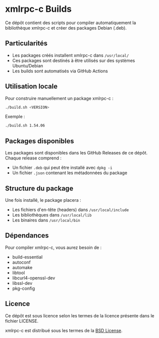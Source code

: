 # xmlrpc-c Builds

Ce dépôt contient des scripts pour compiler automatiquement la bibliothèque xmlrpc-c et créer des packages Debian (.deb).

## Particularités

- Les packages créés installent xmlrpc-c dans `/usr/local/`
- Ces packages sont destinés à être utilisés sur des systèmes Ubuntu/Debian
- Les builds sont automatisés via GitHub Actions

## Utilisation locale

Pour construire manuellement un package xmlrpc-c :

```bash
./build.sh <VERSION>
```

Exemple :
```bash
./build.sh 1.54.06
```

## Packages disponibles

Les packages sont disponibles dans les GitHub Releases de ce dépôt. Chaque release comprend :
- Un fichier `.deb` qui peut être installé avec `dpkg -i`
- Un fichier `.json` contenant les métadonnées du package

## Structure du package

Une fois installé, le package placera :
- Les fichiers d'en-tête (headers) dans `/usr/local/include`
- Les bibliothèques dans `/usr/local/lib`
- Les binaires dans `/usr/local/bin`

## Dépendances

Pour compiler xmlrpc-c, vous aurez besoin de :
- build-essential
- autoconf
- automake
- libtool
- libcurl4-openssl-dev
- libssl-dev
- pkg-config

## Licence

Ce dépôt est sous licence selon les termes de la licence présente dans le fichier LICENSE.

xmlrpc-c est distribué sous les termes de la [BSD License](https://github.com/mirror/xmlrpc-c/blob/master/doc/COPYING). 
